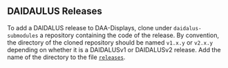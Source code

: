 DAIDAULUS Releases
---

To add a DAIDALUS release to DAA-Displays, clone under `daidalus-submodules` a repository containing the code of the release. By convention, the directory of the cloned repository should be named `v1.x.y` or `v2.x.y` depending on whether it is a DAIDALUSv1 or DAIDALUSv2 release.  Add the name of the directory to the file [`releases`](releases).
